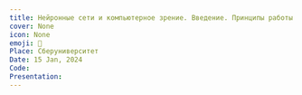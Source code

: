 ```yaml
---
title: Нейронные сети и компьютерное зрение. Введение. Принципы работы. Данные. Железо. Постановки задач. Метрики.
cover: None
icon: None
emoji: 🧠
Place: Сберуниверситет
Date: 15 Jan, 2024
Code: 
Presentation: 
---
```


